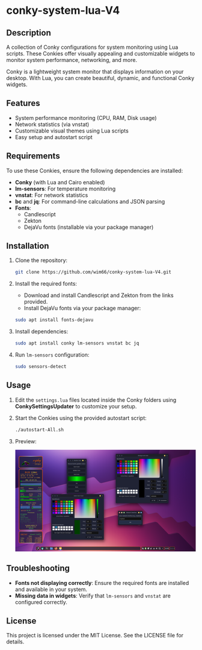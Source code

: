 # conky-system-lua-V4

## Description

A collection of Conky configurations for system monitoring using Lua scripts. These Conkies offer visually appealing and customizable widgets to monitor system performance, networking, and more.

Conky is a lightweight system monitor that displays information on your desktop. With Lua, you can create beautiful, dynamic, and functional Conky widgets.

## Features

- System performance monitoring (CPU, RAM, Disk usage)
- Network statistics (via vnstat)
- Customizable visual themes using Lua scripts
- Easy setup and autostart script

## Requirements

To use these Conkies, ensure the following dependencies are installed:

- **Conky** (with Lua and Cairo enabled)
- **lm-sensors**: For temperature monitoring
- **vnstat**: For network statistics
- **bc** and **jq**: For command-line calculations and JSON parsing
- **Fonts**:
    - Candlescript
    - Zekton
    - DejaVu fonts (installable via your package manager)

## Installation

1. Clone the repository:

    ```sh
    git clone https://github.com/wim66/conky-system-lua-V4.git
    ```

2. Install the required fonts:
    - Download and install Candlescript and Zekton from the links provided.
    - Install DejaVu fonts via your package manager:

    ```sh
    sudo apt install fonts-dejavu
    ```

3. Install dependencies:

    ```sh
    sudo apt install conky lm-sensors vnstat bc jq
    ```

4. Run `lm-sensors` configuration:

    ```sh
    sudo sensors-detect
    ```

## Usage

1. Edit the `settings.lua` files located inside the Conky folders using **ConkySettingsUpdater** to customize your setup.
   
2. Start the Conkies using the provided autostart script:

    ```sh
    ./autostart-All.sh
    ```

3. Preview:

    ![Sample conky-preview](preview.png)

## Troubleshooting

- **Fonts not displaying correctly**: Ensure the required fonts are installed and available in your system.
- **Missing data in widgets**: Verify that `lm-sensors` and `vnstat` are configured correctly.

## License

This project is licensed under the MIT License. See the LICENSE file for details.
